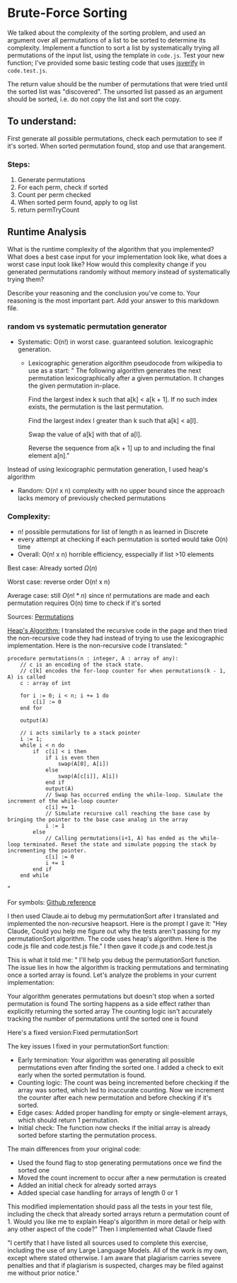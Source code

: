 # Brute-Force Sorting

We talked about the complexity of the sorting problem, and used an argument over
all permutations of a list to be sorted to determine its complexity. Implement
a function to sort a list by systematically trying all permutations of the input
list, using the template in `code.js`. Test your new function; I've provided
some basic testing code that uses [jsverify](https://jsverify.github.io/) in
`code.test.js`. 

The return value should be the number of permutations that were tried until the
sorted list was "discovered". The unsorted list passed as an argument should be
sorted, i.e. do not copy the list and sort the copy. 

## To understand:

First generate all possible permutations, check each permutation to see if it's sorted.
When sorted permutation found, stop and use that arangement.

### Steps:

  1. Generate permutations
  2. For each perm, check if sorted
  3. Count per perm checked
  4. When sorted perm found, apply to og list
  5. return permTryCount

## Runtime Analysis

What is the runtime complexity of the algorithm that you implemented? What does
a best case input for your implementation look like, what does a worst case
input look like? How would this complexity change if you generated permutations
randomly without memory instead of systematically trying them?

Describe your reasoning and the conclusion you've come to. Your reasoning is the
most important part. Add your answer to this markdown file.
### random vs systematic permutation generator

  - Systematic: O(n!) in worst case. guaranteed solution. lexicographic generation.
      + Lexicographic generation algorithm pseudocode from wikipedia to use as a start:
          " The following algorithm generates the next permutation lexicographically after a given permutation. It changes the given permutation in-place.

        Find the largest index k such that a[k] < a[k + 1]. If no such index exists, the permutation is the last permutation.

        Find the largest index l greater than k such that a[k] < a[l].
        
        Swap the value of a[k] with that of a[l].
        
        Reverse the sequence from a[k + 1] up to and including the final element a[n]."

  Instead of using lexicographic permutation generation, I used heap's algorithm
      
  - Random: O(n! x n) complexity with no upper bound since the approach lacks memory of previously checked permutations

### Complexity:

  - n! possible permutations for list of length n as learned in Discrete
  - every attempt at checking if each permutation is sorted would take O(n) time
  - Overall: O(n! x n) horrible efficiency, esspecially if list >10 elements

Best case: Already sorted $\Omega(n)$

Worst case: reverse order O(n! x n)

Average case: still $O(n! * n)$ since n! permutations are made and each permutation requires O(n) time to check if it's sorted

Sources: [Permutations](https://en.wikipedia.org/wiki/Permutation#:~:text=Random%20generation%20of%20permutations,-Main%20article%3A%20Fisher&text=Unlike%20for%20systematic%20generation%2C%20which,random%20one%20of%20the%20n!) 

 [Heap's Algorithm:](https://en.wikipedia.org/wiki/Heap%27s_algorithm)
 I translated the recursive code in the page and then tried the non-recursive code they had instead of trying to use 
 the lexicographic implementation. 
Here is the non-recursive code I translated: "
```
procedure permutations(n : integer, A : array of any):
    // c is an encoding of the stack state.
    // c[k] encodes the for-loop counter for when permutations(k - 1, A) is called
    c : array of int

    for i := 0; i < n; i += 1 do
        c[i] := 0
    end for

    output(A)
    
    // i acts similarly to a stack pointer
    i := 1;
    while i < n do
        if  c[i] < i then
            if i is even then
                swap(A[0], A[i])
            else
                swap(A[c[i]], A[i])
            end if
            output(A)
            // Swap has occurred ending the while-loop. Simulate the increment of the while-loop counter
            c[i] += 1
            // Simulate recursive call reaching the base case by bringing the pointer to the base case analog in the array
            i := 1
        else
            // Calling permutations(i+1, A) has ended as the while-loop terminated. Reset the state and simulate popping the stack by incrementing the pointer.
            c[i] := 0
            i += 1
        end if
    end while
```
"

For symbols: [Github reference](https://github.com/alemohamad/html-symbols/blob/master/readme.md)

I then used Claude.ai to debug my permutationSort after I translated and implemented the non-recursive heapsort.
Here is the prompt I gave it: "Hey Claude, Could you help me figure out why the tests aren't passing for my permutationSort algorithm. The code uses heap's algorithm. Here is the code.js file and code.test.js file." I then gave it code.js and code.test.js

This is what it told me: "
I'll help you debug the permutationSort function. The issue lies in how the algorithm is tracking permutations and terminating once a sorted array is found.
Let's analyze the problems in your current implementation:

Your algorithm generates permutations but doesn't stop when a sorted permutation is found
The sorting happens as a side effect rather than explicitly returning the sorted array
The counting logic isn't accurately tracking the number of permutations until the sorted one is found

Here's a fixed version:Fixed permutationSort 

The key issues I fixed in your permutationSort function:

- Early termination: Your algorithm was generating all possible permutations even after finding the sorted one. I added a check to exit early when the sorted permutation is found.
- Counting logic: The count was being incremented before checking if the array was sorted, which led to inaccurate counting. Now we increment the counter after each new permutation and before checking if it's sorted.
- Edge cases: Added proper handling for empty or single-element arrays, which should return 1 permutation.
- Initial check: The function now checks if the initial array is already sorted before starting the permutation process.

The main differences from your original code:

- Used the found flag to stop generating permutations once we find the sorted one
- Moved the count increment to occur after a new permutation is created
- Added an initial check for already sorted arrays
- Added special case handling for arrays of length 0 or 1

This modified implementation should pass all the tests in your test file, including the check that already sorted arrays return a permutation count of 1.
Would you like me to explain Heap's algorithm in more detail or help with any other aspect of the code?" Then I implemented what Claude fixed 

"I certify that I have listed all sources used to complete this exercise, including the use of any Large Language Models. All of the work is my own, except where stated otherwise. I am aware that plagiarism carries severe penalties and that if plagiarism is suspected, charges may be filed against me without prior notice."
